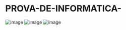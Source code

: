 # PROVA-DE-INFORMATICA-

![image](https://github.com/user-attachments/assets/56bc546a-af3e-46d7-be45-cf16425138d7)
![image](https://github.com/user-attachments/assets/826ee972-4f1d-4cc0-8d45-74ac522d9e8c)
![image](https://github.com/user-attachments/assets/96d470c9-95fd-4a68-a453-4b312cda6548)

